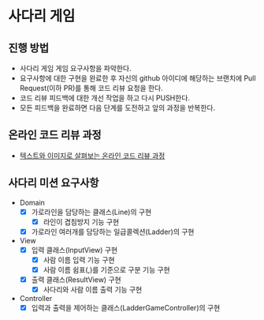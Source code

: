 # 사다리 게임
## 진행 방법
* 사다리 게임 게임 요구사항을 파악한다.
* 요구사항에 대한 구현을 완료한 후 자신의 github 아이디에 해당하는 브랜치에 Pull Request(이하 PR)를 통해 코드 리뷰 요청을 한다.
* 코드 리뷰 피드백에 대한 개선 작업을 하고 다시 PUSH한다.
* 모든 피드백을 완료하면 다음 단계를 도전하고 앞의 과정을 반복한다.

## 온라인 코드 리뷰 과정
* [텍스트와 이미지로 살펴보는 온라인 코드 리뷰 과정](https://github.com/nextstep-step/nextstep-docs/tree/master/codereview)

## 사다리 미션 요구사항
- Domain
  - [X] 가로라인을 담당하는 클래스(Line)의 구현
     - [X] 라인이 겹침방지 기능 구현
  - [X] 가로라인 여러개를 담당하는 일급콜렉션(Ladder)의 구현
- View
  - [X] 입력 클래스(InputView) 구현
     - [X] 사람 이름 입력 기능 구현
     - [X] 사람 이름 쉼표(,)를 기준으로 구분 기능 구현
  - [X] 출력 클래스(ResultView) 구현
     - [X] 사다리와 사람 이름 출력 기능 구현
- Controller
  - [X] 입력과 출력을 제어하는 클래스(LadderGameController)의 구현 

